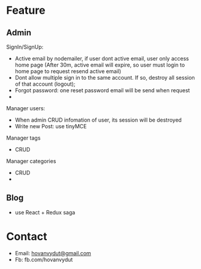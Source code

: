 # Feature
## Admin
SignIn/SignUp:
- Active email by nodemailer, if user dont active email, user only access home page (After 30m, active email will expire, so user must login to home page to request resend active email)
- Dont allow multiple sign in to the same account. If so, destroy all session of that account (logout);
- Forgot password: one reset password email will be send when request
- 
Manager users:
- When admin CRUD infomation of user, its session will be destroyed
- Write new Post: use tinyMCE

Manager tags
- CRUD

Manager categories
- CRUD
- 
## Blog
- use React + Redux saga


# Contact
- Email: hovanvydut@gmail.com
- Fb: fb.com/hovanvydut
